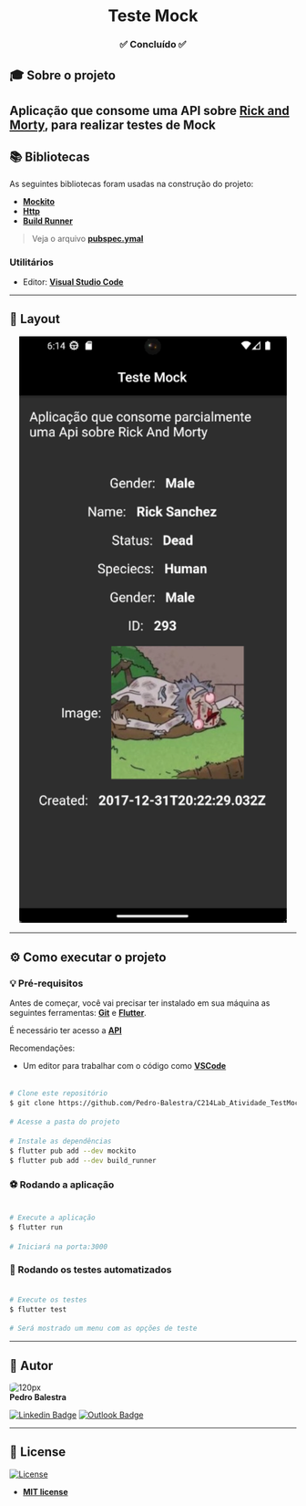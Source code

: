 <h1 align="center">Teste Mock</h1>

<h3 align="center">✅ Concluído ✅</h3>

## 🎓 Sobre o projeto

Aplicação que consome uma API sobre [Rick and Morty](https://rickandmortyapi.com/api/character/293), para realizar testes de Mock
---
## 📚 Bibliotecas

As seguintes bibliotecas foram usadas na construção do projeto:

- **[Mockito](https://pub.dev/packages/mockito)**
- **[Http](https://pub.dev/packages/http)**
- **[Build Runner](https://pub.dev/packages/build_runner)**

> Veja o arquivo  **[pubspec.ymal](https://github.com/Pedro-Balestra/C214Lab_Atividade_TestMock/blob/main/pubspec.yaml)**

### Utilitários
- Editor:  **[Visual Studio Code](https://code.visualstudio.com/)**
---

## 🎨 Layout

<p align="center">
  <img width="470" src="src/assets/Tela.png"
</p>

---
## ⚙️ Como executar o projeto

### 💡 Pré-requisitos

Antes de começar, você vai precisar ter instalado em sua máquina as seguintes ferramentas:
**[Git](https://git-scm.com)** e **[Flutter](https://docs.flutter.dev/get-started/install)**.<br> 

É necessário ter acesso a **[API](https://rickandmortyapi.com/api/character/293)** 

Recomendações:
* Um editor para trabalhar com o código como **[VSCode](https://code.visualstudio.com/)**
```bash

# Clone este repositório
$ git clone https://github.com/Pedro-Balestra/C214Lab_Atividade_TestMock.git

# Acesse a pasta do projeto

# Instale as dependências
$ flutter pub add --dev mockito
$ flutter pub add --dev build_runner

```
### ⚽ Rodando a aplicação

```bash

# Execute a aplicação
$ flutter run

# Iniciará na porta:3000

```

### 🤖 Rodando os testes automatizados

```bash

# Execute os testes
$ flutter test

# Será mostrado um menu com as opções de teste

```

---

## 👥 Autor
<img style="border-radius: 20%;" src="https://avatars.githubusercontent.com/pedro-balestra" width="120px;" alt="120px"/><br>
**Pedro Balestra**

[![Linkedin Badge](https://img.shields.io/badge/-Pedro_Balestra-blue?style=flat-square&logo=Linkedin&logoColor=white&link=https://www.linkedin.com/in/Pedro-balestra)](https://www.linkedin.com/in/pedro-balestra)
[![Outlook Badge](https://img.shields.io/badge/email--000?style=social&logo=microsoft-outlook&logoColor=0078d4&link=mailto:pedro.balestra@outlook.com)](pedro.balestra@outlook.com)

---
## 📝 License
[![License](https://img.shields.io/github/license/pedro-balestra/C214Lab_Atividade_TestMock)](http://badges.mit-license.org)

- **[MIT license](https://choosealicense.com/licenses/mit/)**
